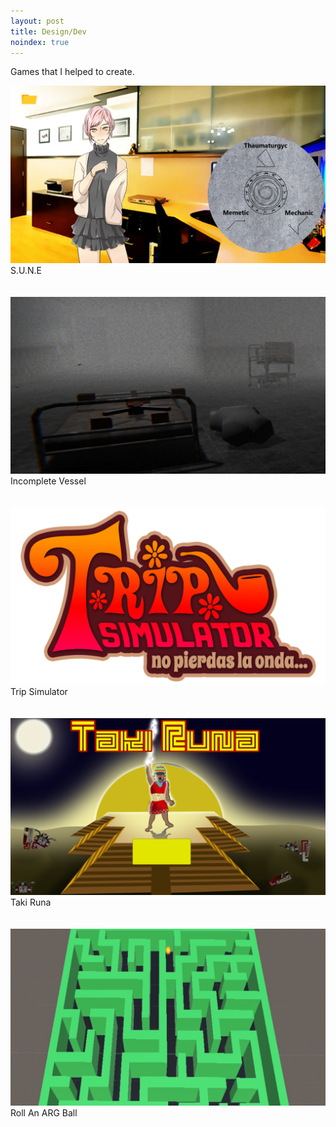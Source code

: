 ```yaml
---
layout: post
title: Design/Dev
noindex: true
---
```


<p>Games that I helped to create.</p>

<div class="image-container image-container-num4">
  <div class="image image-num4">
    <a href="/about">
      <img src="/assets/img/sune-portrait.png" />
    </a>
  </div>
  <div class="caption caption-num4">
    S.U.N.E
  </div>
  <br class="break">
</div><br class="break">

<div class="image-container image-container-num4">
  <div class="image image-num4">
    <a href="/about">
      <img src="/assets/img/incomplete_vessel-portrait.jpg" />
    </a>
  </div>
  <div class="caption caption-num4">
    Incomplete Vessel
  </div>
  <br class="break">
</div><br class="break">

<div class="image-container image-container-num4">
  <div class="image image-num4">
    <img src="/assets/img/trip_simulator-portrait.jpg" />
  </div>
  <div class="caption caption-num4">
    Trip Simulator
  </div>
  <br class="break">
</div><br class="break">

<div class="image-container image-container-num4">
  <div class="image image-num4">
    <img src="/assets/img/takiruna-portrait.png" />
  </div>
  <div class="caption caption-num4">
    Taki Runa
  </div>
  <br class="break">
</div><br class="break">

<div class="image-container image-container-num4">
  <div class="image image-num4">
    <img src="/assets/img/arg_ball-portrait.png" />
  </div>
  <div class="caption caption-num4">
    Roll An ARG Ball
  </div>
  <br class="break">
</div><br class="break">